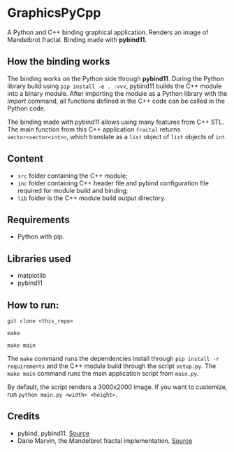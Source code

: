 # GraphicsPyCpp

A Python and C++ binding graphical application. Renders an image of Mandelbrot fractal. Binding made with **pybind11**.

## How the binding works

The binding works on the Python side through **pybind11**. During the Python library build using `pip install -e . -vvv`, pybind11 builds the C++ module into a binary module. After importing the module as a Python library with the *import* command, all functions defined in the C++ code can be called in the Python code.

The binding made with pybind11 allows using many features from C++ STL. The main function from this C++ application `fractal` returns `vector<vector<int>>`, which translate as a `list` object of `list` objects of `int`.

## Content
* `src` folder containing the C++ module;
* `inc` folder containing C++ header file and pybind configuration file required for module build and binding;
* `lib` folder is the C++ module build output directory.

## Requirements
* Python with pip.

## Libraries used
* matplotlib
* pybind11

## How to run:
`git clone <this_repo>`

`make`

`make main`

The `make` command runs the dependencies install through `pip install -r requirements` and the C++ module build through the script `setup.py`. The `make main` command runs the main application script from `main.py`.

By default, the script renders a 3000x2000 image. If you want to customize, run `python main.py <width> <height>`.

## Credits
* pybind, pybind11. [Source](https://github.com/pybind/pybind11)
* Dario Marvin, the Mandelbrot fractal implementation. [Source](https://github.com/dario-marvin/Mandelbrot)
